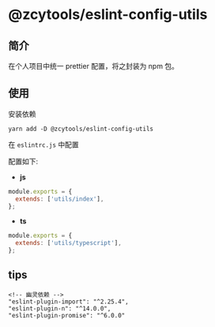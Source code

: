 # @zcytools/eslint-config-utils

## 简介

在个人项目中统一 prettier 配置，将之封装为 npm 包。

## 使用

安装依赖

```shell
yarn add -D @zcytools/eslint-config-utils
```

在 `eslintrc.js` 中配置


配置如下:

- **js**
```js
module.exports = {
  extends: ['utils/index'],
};
```
- **ts**
```js
module.exports = {
  extends: ['utils/typescript'],
};
```


## tips 

```
<!-- 幽灵依赖 -->
"eslint-plugin-import": "^2.25.4",
"eslint-plugin-n": "^14.0.0",
"eslint-plugin-promise": "^6.0.0"
```